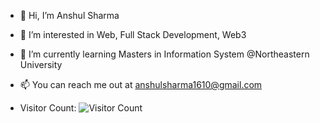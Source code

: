 - 👋 Hi, I’m Anshul Sharma
- 👀 I’m interested in Web, Full Stack Development, Web3
- 🌱 I’m currently learning Masters in Information System @Northeastern University
- 📫 You can reach me out at anshulsharma1610@gmail.com

- Visitor Count: ![Visitor Count](https://profile-counter.glitch.me/anshulsharma1610/count.svg)

<!---
anshulsharma1610/anshulsharma1610 is a ✨ special ✨ repository because its `README.md` (this file) appears on your GitHub profile.
You can click the Preview link to take a look at your changes.
--->
